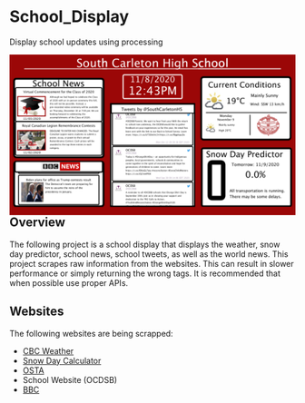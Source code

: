# School_Display
Display school updates using processing

<p> 
  <img align='Right' src="https://github.com/Raziz1/School_Display/blob/main/images/Capture.PNG? raw=true">
</p>

## Overview
The following project is a school display that displays the weather, snow day predictor, school news, school tweets, as well as the world news. This project scrapes raw information from the websites. This can result in slower performance or simply returning the wrong tags. It is recommended that when possible use proper APIs.

## Websites
The following websites are being scrapped:
* [CBC Weather](https://www.cbc.ca/weather/s0000430.html)
* [Snow Day Calculator](https://www.snowdaycalculator.com/calculator.php)
* [OSTA](http://www.ottawaschoolbus.ca/)
* School Website (OCDSB)
* [BBC](https://www.bbc.com/news/world)


